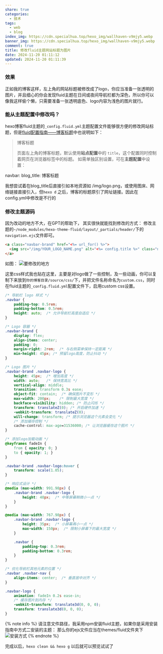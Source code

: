 ```yaml
---
share: true
categories:
  - 技术
tags:
  - web
  - blog
index_img: https://cdn.specialhua.top/hexo_img/wallhaven-v9mjy5.webp
banner_img: https://cdn.specialhua.top/hexo_img/wallhaven-v9mjy5.webp
comment: true
title: 修改fluid主题网站标题为图片
date: 2024-11-20 01:11:12
updated: 2024-11-20 01:11:39
---
```

### 效果
正如我的博客这样，左上角的网站标题被修改成了logo，你应当准备一张透明的图片，并且细心的你会发现fluid主题在日间或夜间导航栏都为深色，所以你可以像我这样偷个懒，只需要准备一张透明底色、logo内容为浅色的图片就行。

### 能从主题配置中修改吗？
hexo博客fluid主题的`_config.fluid.yml`主题配置文件能够很方便的修改网站标题，但是[fluid配置指南——博客标题](https://hexo.fluid-dev.com/docs/guide/#%E9%A1%B5%E9%9D%A2%E9%A1%B6%E9%83%A8%E5%A4%A7%E5%9B%BE)中也说明如下：

>博客标题
>
>页面左上角的博客标题，默认使用**站点配置**中的 `title`，这个配置同时控制着网页在浏览器标签中的标题。
>如需单独区别设置，可在**主题配置**中设置：
>
navbar:
  blog_title: 博客标题
>

我想尝试着在blog_title后直接引如本地资源如 /img/logo.png，或使用图床、网络链接直接引入，但`hexo d` 之后，博客的标题原引了网址链接。因此在config.yml中修改是不行的

### 修改主题源码
因为改动的地方不大，在GPT的帮助下， 其实很快就能找到修改的方式：
修改主题的`~/node_modules/hexo-theme-fluid/layout/_partials/header/`下的`navigation.ejs`文件即可。
```html
<a class="navbar-brand" href="<%= url_for() %>">
  <img src="/img/YOUR_LOGO_NAME.png" alt="<%= config.title %>" class="navbar-logo">
</a>
```

如图：
![要修改的地方](https://cdn.specialhua.top/hexo_img/Screenshot_20-11月_02-10-33_2098.webp)


这里css样式我也贴在这里，主要是对logo做了一些控制，及一些动画，你可以复制下来放到`你的博客目录/source/css/`下，并把文件名称命名为`custom.css`，同时在fluid主题的`_config.fluid.yml`配置文件下，启用custom css设置。
```CSS
/* 导航栏 logo 样式 */
.navbar {
    padding-top: 0.5rem;
    padding-bottom: 0.5rem;
    height: auto;  /* 允许导航栏高度自适应 */
}

/* Logo 容器 */
.navbar-brand {
    display: flex;
    align-items: center;
    padding: 0;
    margin-right: 2rem;  /* 与右侧菜单保持一定距离 */
    min-height: 45px; /* 预留logo高度，防止抖动 */
}

/* Logo 图片 */
.navbar-brand .navbar-logo {
    height: 45px;  /* 增加高度 */
    width: auto;   /* 保持宽高比 */
    vertical-align: middle;
    transition: transform 0.3s ease;
    object-fit: contain;  /* 确保图片不变形 */
    max-width: 200px;    /* 限制最大宽度 */
    backface-visibility: hidden; /* 防止闪烁 */
    transform: translateZ(0); /* 开启硬件加速 */
    -webkit-transform: translateZ(0);
    will-change: transform; /* 提示浏览器这个元素会变化 */
    /* 添加缓存控制 */
    cache-control: max-age=31536000; /* 让浏览器缓存这个图片 */
}

/* 添加logo加载动画 */
@keyframes fadeIn {
    from { opacity: 0; }
    to { opacity: 1; }
}

.navbar-brand .navbar-logo:hover {
    transform: scale(1.05);
}

/* 响应式设计 */
@media (max-width: 991.98px) {
    .navbar-brand .navbar-logo {
        height: 40px;  /* 中等屏幕稍微小一点 */
    }
}

@media (max-width: 767.98px) {
    .navbar-brand .navbar-logo {
        height: 35px;  /* 小屏幕再小一点 */
        max-width: 150px;  /* 限制小屏幕下的最大宽度 */
    }

    .navbar {
        padding-top: 0.3rem;
        padding-bottom: 0.3rem;
    }
}

/* 优化导航栏其他元素的位置 */
.navbar .navbar-nav {
    align-items: center;  /* 垂直居中对齐 */
}

.navbar-logo {
    animation: fadeIn 0.2s ease-in;
    /* 缓存图片到内存 */
    -webkit-transform: translate3d(0, 0, 0);
    transform: translate3d(0, 0, 0);
}
```


{% note info %}
请注意文件路径，我采用npm安装fluid主题，如果你是采用安装指南中方式二安装的主题：
那么你的ejs文件应当在themes/fluid文件夹下
![安装方式](https://cdn.specialhua.top/hexo_img/Screenshot_20-11月_02-04-13_23218.webp)
{% endnote %}


完成以后，`hexo clean && hexo g` 以后就可以预览试试了

